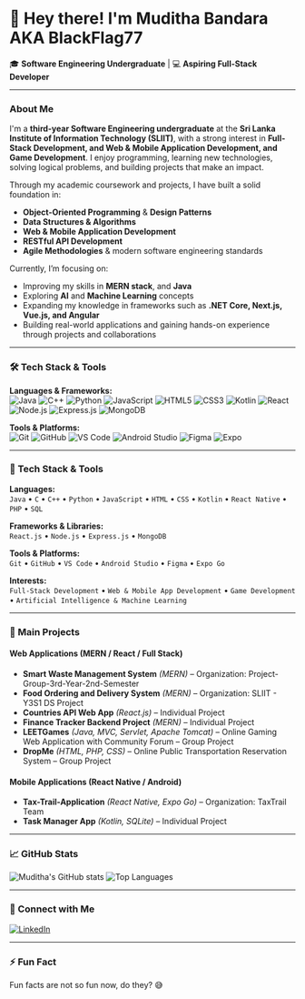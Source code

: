 # 👋 Hey there! I'm Muditha Bandara AKA BlackFlag77

🎓 **Software Engineering Undergraduate** | 💻 **Aspiring Full-Stack Developer**

---

### About Me
I'm a **third-year Software Engineering undergraduate** at the **Sri Lanka Institute of Information Technology (SLIIT)**, with a strong interest in **Full-Stack Development, and Web & Mobile Application Development, and Game Development**.
I enjoy programming, learning new technologies, solving logical problems, and building projects that make an impact.  

Through my academic coursework and projects, I have built a solid foundation in:
- **Object-Oriented Programming** & **Design Patterns**
- **Data Structures & Algorithms**
- **Web & Mobile Application Development**
- **RESTful API Development**
- **Agile Methodologies** & modern software engineering standards

Currently, I’m focusing on:  
- Improving my skills in **MERN stack**, and **Java**  
- Exploring **AI** and **Machine Learning** concepts  
- Expanding my knowledge in frameworks such as **.NET Core, Next.js, Vue.js, and Angular**
- Building real-world applications and gaining hands-on experience through projects and collaborations  

---

### 🛠️ Tech Stack & Tools
**Languages & Frameworks:**  
![Java](https://img.shields.io/badge/Java-ED8B00?style=for-the-badge&logo=java&logoColor=white) 
![C++](https://img.shields.io/badge/C++-00599C?style=for-the-badge&logo=c%2B%2B&logoColor=white) 
![Python](https://img.shields.io/badge/Python-3776AB?style=for-the-badge&logo=python&logoColor=white) 
![JavaScript](https://img.shields.io/badge/JavaScript-F7DF1E?style=for-the-badge&logo=javascript&logoColor=black) 
![HTML5](https://img.shields.io/badge/HTML5-E34F26?style=for-the-badge&logo=html5&logoColor=white) 
![CSS3](https://img.shields.io/badge/CSS3-1572B6?style=for-the-badge&logo=css3&logoColor=white) 
![Kotlin](https://img.shields.io/badge/Kotlin-0095D5?style=for-the-badge&logo=kotlin&logoColor=white) 
![React](https://img.shields.io/badge/React-61DAFB?style=for-the-badge&logo=react&logoColor=black) 
![Node.js](https://img.shields.io/badge/Node.js-339933?style=for-the-badge&logo=node.js&logoColor=white) 
![Express.js](https://img.shields.io/badge/Express.js-000000?style=for-the-badge&logo=express&logoColor=white) 
![MongoDB](https://img.shields.io/badge/MongoDB-47A248?style=for-the-badge&logo=mongodb&logoColor=white) 

**Tools & Platforms:**  
![Git](https://img.shields.io/badge/Git-F05032?style=for-the-badge&logo=git&logoColor=white) 
![GitHub](https://img.shields.io/badge/GitHub-181717?style=for-the-badge&logo=github&logoColor=white) 
![VS Code](https://img.shields.io/badge/VS%20Code-007ACC?style=for-the-badge&logo=visual-studio-code&logoColor=white) 
![Android Studio](https://img.shields.io/badge/Android%20Studio-3DDC84?style=for-the-badge&logo=android&logoColor=white) 
![Figma](https://img.shields.io/badge/Figma-F24E1E?style=for-the-badge&logo=figma&logoColor=white) 
![Expo](https://img.shields.io/badge/Expo-1B1F23?style=for-the-badge&logo=expo&logoColor=white) 

---

### 🧰 Tech Stack & Tools
**Languages:**  
`Java` • `C` • `C++` • `Python` • `JavaScript` • `HTML` • `CSS` • `Kotlin` • `React Native` • `PHP` • `SQL` 

**Frameworks & Libraries:**  
`React.js` • `Node.js` • `Express.js` • `MongoDB`

**Tools & Platforms:**  
`Git` • `GitHub` • `VS Code` • `Android Studio` • `Figma` • `Expo Go`  

**Interests:**  
`Full-Stack Development` • `Web & Mobile App Development` • `Game Development` • `Artificial Intelligence & Machine Learning`

---

### 📂 Main Projects

#### Web Applications (MERN / React / Full Stack)
- **Smart Waste Management System** *(MERN)* – Organization: Project-Group-3rd-Year-2nd-Semester  
- **Food Ordering and Delivery System** *(MERN)* – Organization: SLIIT - Y3S1 DS Project  
- **Countries API Web App** *(React.js)* – Individual Project  
- **Finance Tracker Backend Project** *(MERN)* – Individual Project  
- **LEETGames** *(Java, MVC, Servlet, Apache Tomcat)* – Online Gaming Web Application with Community Forum – Group Project  
- **DropMe** *(HTML, PHP, CSS)* – Online Public Transportation Reservation System – Group Project  

#### Mobile Applications (React Native / Android)
- **Tax-Trail-Application** *(React Native, Expo Go)* – Organization: TaxTrail Team  
- **Task Manager App** *(Kotlin, SQLite)* – Individual Project  

<!---
#### Other / Misc Projects
- Other small scripts or experiments here if relevant
--->
---

### 📈 GitHub Stats
![Muditha's GitHub stats](https://github-readme-stats.vercel.app/api?username=BlackFlag77&show_icons=true&theme=tokyonight)
![Top Languages](https://github-readme-stats.vercel.app/api/top-langs/?username=BlackFlag77&layout=compact&theme=tokyonight)

---

### 🤝 Connect with Me
[![LinkedIn](https://img.shields.io/badge/LinkedIn-Muditha%20Bandara-blue?style=for-the-badge&logo=linkedin)](https://www.linkedin.com/in/muditha-bandara/)  

---

### ⚡ Fun Fact
Fun facts are not so fun now, do they? 😅

<!--- - 👋 Hi, I’m @BlackFlag77
- 👀 I’m interested in Software, Web, and Game Development as well as Machine Learning and Artifical Intelligence fields
- 🌱 I’m currently learning MERN stack, Kotlin, Java, Python and many other languages for my Software Engineering degree program
- 💞️ I’m looking to collaborate on Smaller projects just to get started and to gain more experience
- 📫 How to reach me on LinkedIn: https://www.linkedin.com/in/muditha-bandara-240440258?utm_source=share&utm_campaign=share_via&utm_content=profile&utm_medium=android_app
- 😄 Pronouns: He/Him
- ⚡ Fun fact: Fun facts are not so fun and are overrated
--->
<!---
BlackFlag77/BlackFlag77 is a ✨ special ✨ repository because its `README.md` (this file) appears on your GitHub profile.
You can click the Preview link to take a look at your changes.
--->
